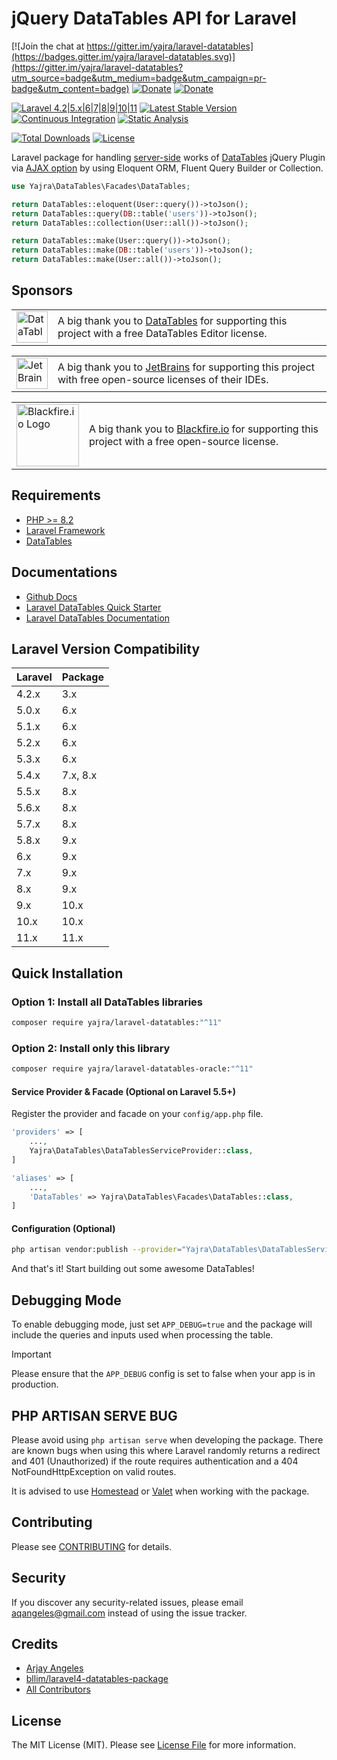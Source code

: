 # jQuery DataTables API for Laravel

[![Join the chat at https://gitter.im/yajra/laravel-datatables](https://badges.gitter.im/yajra/laravel-datatables.svg)](https://gitter.im/yajra/laravel-datatables?utm_source=badge&utm_medium=badge&utm_campaign=pr-badge&utm_content=badge)
[![Donate](https://img.shields.io/badge/donate-paypal-blue.svg)](https://www.paypal.me/yajra)
[![Donate](https://img.shields.io/badge/donate-patreon-blue.svg)](https://www.patreon.com/bePatron?u=4521203)

[![Laravel 4.2|5.x|6|7|8|9|10|11](https://img.shields.io/badge/Laravel-4.2|5.x|6|7|8|9|10|11-orange.svg)](http://laravel.com)
[![Latest Stable Version](https://img.shields.io/packagist/v/yajra/laravel-datatables-oracle.svg)](https://packagist.org/packages/yajra/laravel-datatables-oracle)
[![Continuous Integration](https://github.com/yajra/laravel-datatables/actions/workflows/continuous-integration.yml/badge.svg)](https://github.com/yajra/laravel-datatables/actions/workflows/continuous-integration.yml)
[![Static Analysis](https://github.com/yajra/laravel-datatables/actions/workflows/static-analysis.yml/badge.svg)](https://github.com/yajra/laravel-datatables/actions/workflows/static-analysis.yml)

[![Total Downloads](https://poser.pugx.org/yajra/laravel-datatables-oracle/d/total.svg)](https://packagist.org/packages/yajra/laravel-datatables-oracle)
[![License](https://img.shields.io/github/license/mashape/apistatus.svg)](https://packagist.org/packages/yajra/laravel-datatables-oracle)

Laravel package for handling [server-side](https://www.datatables.net/manual/server-side) works of [DataTables](http://datatables.net) jQuery Plugin via [AJAX option](https://datatables.net/reference/option/ajax) by using Eloquent ORM, Fluent Query Builder or Collection.

```php
use Yajra\DataTables\Facades\DataTables;

return DataTables::eloquent(User::query())->toJson();
return DataTables::query(DB::table('users'))->toJson();
return DataTables::collection(User::all())->toJson();

return DataTables::make(User::query())->toJson();
return DataTables::make(DB::table('users'))->toJson();
return DataTables::make(User::all())->toJson();
```

## Sponsors

<table>
    <body>
        <tr>
            <td><img src="https://www.npmjs.com/npm-avatar/eyJhbGciOiJIUzI1NiIsInR5cCI6IkpXVCJ9.eyJhdmF0YXJVUkwiOiJodHRwczovL3MuZ3JhdmF0YXIuY29tL2F2YXRhci9lZDQwMmM1NjY2YjJlNjUxMTIyOWE4ZjM0NDdkNWMzYT9zaXplPTEwMCZkZWZhdWx0PXJldHJvIn0.aWU-snChAWu9abJV3dtBo-iy-2v_7JAxXUN1UHL_pDQ" width="50" alt="DataTables Logo"></td>
            <td>A big thank you to <a href="https://editor.datatables.net">DataTables</a> for supporting this project with a free DataTables Editor license.</td>
        </tr>
    </body>
</table>

<table>
    <body>
        <tr>
            <td><img src="https://resources.jetbrains.com/storage/products/company/brand/logos/jb_beam.png" width="50" alt="JetBrains Logo"></td>
            <td>A big thank you to <a href="https://www.jetbrains.com">JetBrains</a> for supporting this project with free open-source licenses of their IDEs.</td>
        </tr>
    </body>
</table>

<table>
    <body>
        <tr>
            <td><img src="https://i.imgur.com/zR8rsqk.png" width="100" alt="Blackfire.io Logo"></td>
            <td>A big thank you to <a href="https://blackfire.io/docs/introduction?utm_source=laravel-datatables&utm_medium=github_readme&utm_campaign=logo">Blackfire.io</a> for supporting this project with a free open-source license.</td>
        </tr>
    </body>
</table>

## Requirements
- [PHP >= 8.2](http://php.net/)
- [Laravel Framework](https://github.com/laravel/framework)
- [DataTables](http://datatables.net/)

## Documentations

- [Github Docs](https://github.com/yajra/laravel-datatables-docs)
- [Laravel DataTables Quick Starter](https://yajrabox.com/docs/laravel-datatables/master/quick-starter)
- [Laravel DataTables Documentation](https://yajrabox.com/docs/laravel-datatables)

## Laravel Version Compatibility

| Laravel | Package  |
|:--------|:---------|
| 4.2.x   | 3.x      |
| 5.0.x   | 6.x      |
| 5.1.x   | 6.x      |
| 5.2.x   | 6.x      |
| 5.3.x   | 6.x      |
| 5.4.x   | 7.x, 8.x |
| 5.5.x   | 8.x      |
| 5.6.x   | 8.x      |
| 5.7.x   | 8.x      |
| 5.8.x   | 9.x      |
| 6.x     | 9.x      |
| 7.x     | 9.x      |
| 8.x     | 9.x      |
| 9.x     | 10.x     |
| 10.x    | 10.x     |
| 11.x    | 11.x     |

## Quick Installation

### Option 1: Install all DataTables libraries

```bash
composer require yajra/laravel-datatables:"^11"
```

### Option 2: Install only this library

```bash
composer require yajra/laravel-datatables-oracle:"^11"
```

#### Service Provider & Facade (Optional on Laravel 5.5+)

Register the provider and facade on your `config/app.php` file.
```php
'providers' => [
    ...,
    Yajra\DataTables\DataTablesServiceProvider::class,
]

'aliases' => [
    ...,
    'DataTables' => Yajra\DataTables\Facades\DataTables::class,
]
```

#### Configuration (Optional)

```bash
php artisan vendor:publish --provider="Yajra\DataTables\DataTablesServiceProvider"
```

And that's it! Start building out some awesome DataTables!

## Debugging Mode

To enable debugging mode, just set `APP_DEBUG=true` and the package will include the queries and inputs used when processing the table.

> [!IMPORTANT]
> Please ensure that the `APP_DEBUG` config is set to false when your app is in production.

## PHP ARTISAN SERVE BUG

Please avoid using `php artisan serve` when developing the package.
There are known bugs when using this where Laravel randomly returns a redirect and 401 (Unauthorized) if the route requires authentication and a 404 NotFoundHttpException on valid routes.

It is advised to use [Homestead](https://laravel.com/docs/5.4/homestead) or [Valet](https://laravel.com/docs/5.4/valet) when working with the package.

## Contributing

Please see [CONTRIBUTING](https://github.com/yajra/laravel-datatables/blob/master/.github/CONTRIBUTING.md) for details.

## Security

If you discover any security-related issues, please email [aqangeles@gmail.com](mailto:aqangeles@gmail.com) instead of using the issue tracker.

## Credits

- [Arjay Angeles](https://github.com/yajra)
- [bllim/laravel4-datatables-package](https://github.com/bllim/laravel4-datatables-package)
- [All Contributors](https://github.com/yajra/laravel-datatables/graphs/contributors)

## License

The MIT License (MIT). Please see [License File](https://github.com/yajra/laravel-datatables/blob/master/LICENSE.md) for more information.
